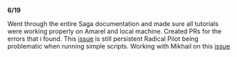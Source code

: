 **6/19**

Went through the entire Saga documentation and made sure all tutorials were working properly on Amarel and local machine.
Created PRs for the errors that i found.
This [issue](https://github.com/radical-cybertools/radical.saga/issues/787) is still persistent
Radical Pilot being problematic when running simple scripts. Working with Mikhail on this [issue](https://github.com/radical-cybertools/radical.pilot/issues/2166)
